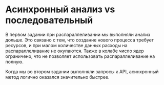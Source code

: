 # Асинхронный анализ vs последовательный

В первом задании при распараллеливании мы выполняли анализ дольше. Это связано с тем, что создание нового процесса требует ресурсов, и при малом количестве данных расходы на распараллеливание не окупаются. Также в колабе число ядер ограничено, что не позволяет использовать распараллеливание на полную.

Когда мы во втором задании выполняли запросы к API, асинхронный метод логично оказался значительно быстрее.